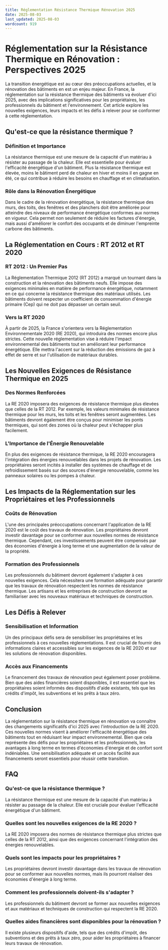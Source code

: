```yaml
---
title: Réglementation Résistance Thermique Rénovation 2025
date: 2025-08-03
last_updated: 2025-08-03
wordcount: 919
---
```


# Réglementation sur la Résistance Thermique en Rénovation : Perspectives 2025

La transition énergétique est au cœur des préoccupations actuelles, et la rénovation des bâtiments en est un enjeu majeur. En France, la réglementation sur la résistance thermique des bâtiments va évoluer d'ici 2025, avec des implications significatives pour les propriétaires, les professionnels du bâtiment et l'environnement. Cet article explore les nouvelles exigences, leurs impacts et les défis à relever pour se conformer à cette réglementation.

## Qu'est-ce que la résistance thermique ?

### Définition et Importance

La résistance thermique est une mesure de la capacité d'un matériau à résister au passage de la chaleur. Elle est essentielle pour évaluer l'efficacité énergétique d'un bâtiment. Plus la résistance thermique est élevée, moins le bâtiment perd de chaleur en hiver et moins il en gagne en été, ce qui contribue à réduire les besoins en chauffage et en climatisation.

### Rôle dans la Rénovation Énergétique

Dans le cadre de la rénovation énergétique, la résistance thermique des murs, des toits, des fenêtres et des planchers doit être améliorée pour atteindre des niveaux de performance énergétique conformes aux normes en vigueur. Cela permet non seulement de réduire les factures d'énergie, mais aussi d'améliorer le confort des occupants et de diminuer l'empreinte carbone des bâtiments.

## La Réglementation en Cours : RT 2012 et RT 2020

### RT 2012 : Un Premier Pas

La Réglementation Thermique 2012 (RT 2012) a marqué un tournant dans la construction et la rénovation des bâtiments neufs. Elle impose des exigences minimales en matière de performance énergétique, notamment en ce qui concerne la résistance thermique des matériaux utilisés. Les bâtiments doivent respecter un coefficient de consommation d'énergie primaire (Cep) qui ne doit pas dépasser un certain seuil.

### Vers la RT 2020

À partir de 2025, la France s'orientera vers la Réglementation Environnementale 2020 (RE 2020), qui introduira des normes encore plus strictes. Cette nouvelle réglementation vise à réduire l'impact environnemental des bâtiments tout en améliorant leur performance énergétique. Elle mettra l'accent sur la réduction des émissions de gaz à effet de serre et sur l'utilisation de matériaux durables.

## Les Nouvelles Exigences de Résistance Thermique en 2025

### Des Normes Renforcées

La RE 2020 imposera des exigences de résistance thermique plus élevées que celles de la RT 2012. Par exemple, les valeurs minimales de résistance thermique pour les murs, les toits et les fenêtres seront augmentées. Les bâtiments devront également être conçus pour minimiser les ponts thermiques, qui sont des zones où la chaleur peut s'échapper plus facilement.

### L'Importance de l'Énergie Renouvelable

En plus des exigences de résistance thermique, la RE 2020 encouragera l'intégration des énergies renouvelables dans les projets de rénovation. Les propriétaires seront incités à installer des systèmes de chauffage et de refroidissement basés sur des sources d'énergie renouvelable, comme les panneaux solaires ou les pompes à chaleur.

## Les Impacts de la Réglementation sur les Propriétaires et les Professionnels

### Coûts de Rénovation

L'une des principales préoccupations concernant l'application de la RE 2020 est le coût des travaux de rénovation. Les propriétaires devront investir davantage pour se conformer aux nouvelles normes de résistance thermique. Cependant, ces investissements peuvent être compensés par des économies d'énergie à long terme et une augmentation de la valeur de la propriété.

### Formation des Professionnels

Les professionnels du bâtiment devront également s'adapter à ces nouvelles exigences. Cela nécessitera une formation adéquate pour garantir que les travaux de rénovation respectent les normes de résistance thermique. Les artisans et les entreprises de construction devront se familiariser avec les nouveaux matériaux et techniques de construction.

## Les Défis à Relever

### Sensibilisation et Information

Un des principaux défis sera de sensibiliser les propriétaires et les professionnels à ces nouvelles réglementations. Il est crucial de fournir des informations claires et accessibles sur les exigences de la RE 2020 et sur les solutions de rénovation disponibles.

### Accès aux Financements

Le financement des travaux de rénovation peut également poser problème. Bien que des aides financières soient disponibles, il est essentiel que les propriétaires soient informés des dispositifs d'aide existants, tels que les crédits d'impôt, les subventions et les prêts à taux zéro.

## Conclusion

La réglementation sur la résistance thermique en rénovation va connaître des changements significatifs d'ici 2025 avec l'introduction de la RE 2020. Ces nouvelles normes visent à améliorer l'efficacité énergétique des bâtiments tout en réduisant leur impact environnemental. Bien que cela représente des défis pour les propriétaires et les professionnels, les avantages à long terme en termes d'économies d'énergie et de confort sont indéniables. Une sensibilisation adéquate et un accès facilité aux financements seront essentiels pour réussir cette transition.

## FAQ

### Qu'est-ce que la résistance thermique ?

La résistance thermique est une mesure de la capacité d'un matériau à résister au passage de la chaleur. Elle est cruciale pour évaluer l'efficacité énergétique d'un bâtiment.

### Quelles sont les nouvelles exigences de la RE 2020 ?

La RE 2020 imposera des normes de résistance thermique plus strictes que celles de la RT 2012, ainsi que des exigences concernant l'intégration des énergies renouvelables.

### Quels sont les impacts pour les propriétaires ?

Les propriétaires devront investir davantage dans les travaux de rénovation pour se conformer aux nouvelles normes, mais ils pourront réaliser des économies d'énergie à long terme.

### Comment les professionnels doivent-ils s'adapter ?

Les professionnels du bâtiment devront se former aux nouvelles exigences et aux matériaux et techniques de construction qui respectent la RE 2020.

### Quelles aides financières sont disponibles pour la rénovation ?

Il existe plusieurs dispositifs d'aide, tels que des crédits d'impôt, des subventions et des prêts à taux zéro, pour aider les propriétaires à financer leurs travaux de rénovation.